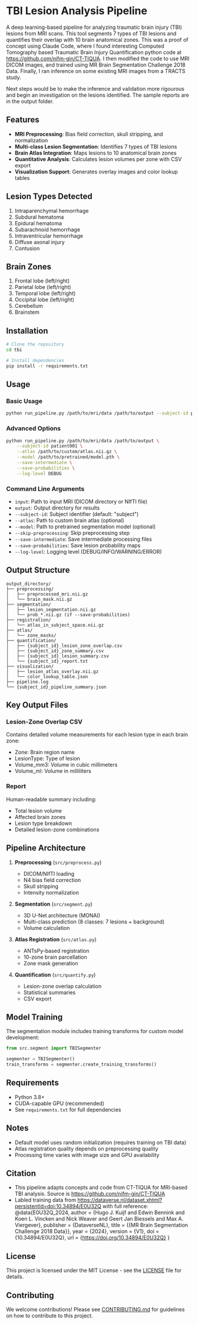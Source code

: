 # TBI Lesion Analysis Pipeline

A deep learning-based pipeline for analyzing traumatic brain injury (TBI) lesions from MRI scans. This tool segments 7 types of TBI lesions and quantifies their overlap with 10 brain anatomical zones. This was a proof of concept using Claude Code, where I found interesting Computed Tomography based Traumatic Brain Injury Quantification python code at https://github.com/nifm-gin/CT-TIQUA.
I then modified the code to use MRI DICOM images, and trained using MR Brain Segmentation Challenge 2018 Data. Finally, I ran inference on some existing MRI images from a TRACTS study.

Next steps would be to make the inference and validation more rigourous and begin an investigation on the lesions identified.
The sample reports are in the output folder.
 

## Features

- **MRI Preprocessing**: Bias field correction, skull stripping, and normalization
- **Multi-class Lesion Segmentation**: Identifies 7 types of TBI lesions
- **Brain Atlas Integration**: Maps lesions to 10 anatomical brain zones
- **Quantitative Analysis**: Calculates lesion volumes per zone with CSV export
- **Visualization Support**: Generates overlay images and color lookup tables

## Lesion Types Detected

1. Intraparenchymal hemorrhage
2. Subdural hematoma
3. Epidural hematoma
4. Subarachnoid hemorrhage
5. Intraventricular hemorrhage
6. Diffuse axonal injury
7. Contusion

## Brain Zones

1. Frontal lobe (left/right)
2. Parietal lobe (left/right)
3. Temporal lobe (left/right)
4. Occipital lobe (left/right)
5. Cerebellum
6. Brainstem

## Installation

```bash
# Clone the repository
cd tbi

# Install dependencies
pip install -r requirements.txt
```

## Usage

### Basic Usage

```bash
python run_pipeline.py /path/to/mri/data /path/to/output --subject-id patient001
```

### Advanced Options

```bash
python run_pipeline.py /path/to/mri/data /path/to/output \
    --subject-id patient001 \
    --atlas /path/to/custom/atlas.nii.gz \
    --model /path/to/pretrained/model.pth \
    --save-intermediate \
    --save-probabilities \
    --log-level DEBUG
```

### Command Line Arguments

- `input`: Path to input MRI (DICOM directory or NIfTI file)
- `output`: Output directory for results
- `--subject-id`: Subject identifier (default: "subject")
- `--atlas`: Path to custom brain atlas (optional)
- `--model`: Path to pretrained segmentation model (optional)
- `--skip-preprocessing`: Skip preprocessing step
- `--save-intermediate`: Save intermediate processing files
- `--save-probabilities`: Save lesion probability maps
- `--log-level`: Logging level (DEBUG/INFO/WARNING/ERROR)

## Output Structure

```
output_directory/
├── preprocessing/
│   ├── preprocessed_mri.nii.gz
│   └── brain_mask.nii.gz
├── segmentation/
│   ├── lesion_segmentation.nii.gz
│   └── prob_*.nii.gz (if --save-probabilities)
├── registration/
│   └── atlas_in_subject_space.nii.gz
├── atlas/
│   └── zone_masks/
├── quantification/
│   ├── {subject_id}_lesion_zone_overlap.csv
│   ├── {subject_id}_zone_summary.csv
│   ├── {subject_id}_lesion_summary.csv
│   └── {subject_id}_report.txt
├── visualization/
│   ├── lesion_atlas_overlay.nii.gz
│   └── color_lookup_table.json
├── pipeline.log
└── {subject_id}_pipeline_summary.json
```

## Key Output Files

### Lesion-Zone Overlap CSV
Contains detailed volume measurements for each lesion type in each brain zone:
- Zone: Brain region name
- LesionType: Type of lesion
- Volume_mm3: Volume in cubic millimeters
- Volume_ml: Volume in milliliters

### Report
Human-readable summary including:
- Total lesion volume
- Affected brain zones
- Lesion type breakdown
- Detailed lesion-zone combinations

## Pipeline Architecture

1. **Preprocessing** (`src/preprocess.py`)
   - DICOM/NIfTI loading
   - N4 bias field correction
   - Skull stripping
   - Intensity normalization

2. **Segmentation** (`src/segment.py`)
   - 3D U-Net architecture (MONAI)
   - Multi-class prediction (8 classes: 7 lesions + background)
   - Volume calculation

3. **Atlas Registration** (`src/atlas.py`)
   - ANTsPy-based registration
   - 10-zone brain parcellation
   - Zone mask generation

4. **Quantification** (`src/quantify.py`)
   - Lesion-zone overlap calculation
   - Statistical summaries
   - CSV export

## Model Training

The segmentation module includes training transforms for custom model development:

```python
from src.segment import TBISegmenter

segmenter = TBISegmenter()
train_transforms = segmenter.create_training_transforms()
```

## Requirements

- Python 3.8+
- CUDA-capable GPU (recommended)
- See `requirements.txt` for full dependencies

## Notes

- Default model uses random initialization (requires training on TBI data)
- Atlas registration quality depends on preprocessing quality
- Processing time varies with image size and GPU availability

## Citation

- This pipeline adapts concepts and code from CT-TIQUA for MRI-based TBI analysis. Source is https://github.com/nifm-gin/CT-TIQUA 
- Labled training data from https://dataverse.nl/dataset.xhtml?persistentId=doi:10.34894/E0U32Q with full reference:
@data{E0U32Q_2024,
author = {Hugo J. Kuijf and Edwin Bennink and Koen L. Vincken and Nick Weaver and Geert Jan Biessels and Max A. Viergever},
publisher = {DataverseNL},
title = {{MR Brain Segmentation Challenge 2018 Data}},
year = {2024},
version = {V1},
doi = {10.34894/E0U32Q},
url = {https://doi.org/10.34894/E0U32Q}
}

## License

This project is licensed under the MIT License - see the [LICENSE](LICENSE) file for details.

## Contributing

We welcome contributions! Please see [CONTRIBUTING.md](CONTRIBUTING.md) for guidelines on how to contribute to this project.
